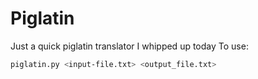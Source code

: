 # Piglatin

Just a quick piglatin translator I whipped up today
To use:
```bash
piglatin.py <input-file.txt> <output_file.txt>
```
